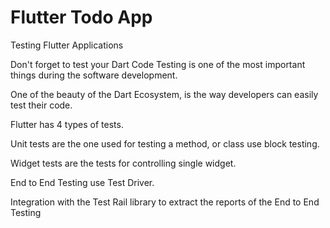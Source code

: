 # Flutter Todo App
Testing Flutter Applications

Don't forget to test your Dart Code
Testing is one of the most important things during the software development.

One of the beauty of the Dart Ecosystem, is the way developers can easily test their code.

Flutter has 4 types of tests.

Unit tests are the one used for testing a method, or class  use block testing.

Widget tests are the tests for controlling single widget.

End to End Testing use Test Driver.

Integration with the Test Rail library to extract the reports of the End to End Testing

